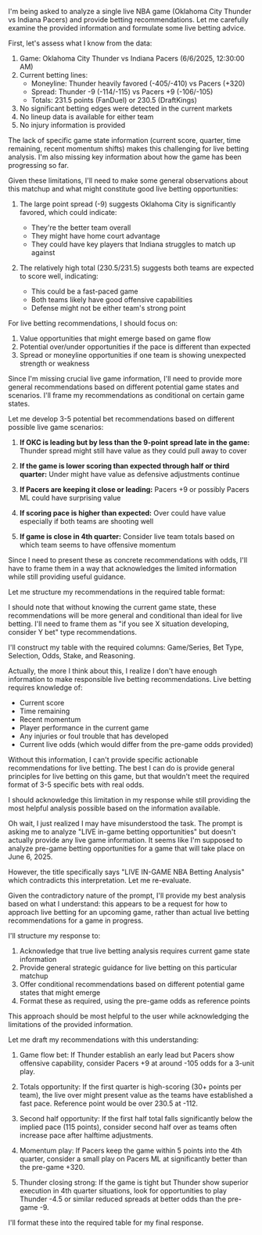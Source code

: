 I'm being asked to analyze a single live NBA game (Oklahoma City Thunder vs Indiana Pacers) and provide betting recommendations. Let me carefully examine the provided information and formulate some live betting advice.

First, let's assess what I know from the data:

1. Game: Oklahoma City Thunder vs Indiana Pacers (6/6/2025, 12:30:00 AM)
2. Current betting lines:
   - Moneyline: Thunder heavily favored (-405/-410) vs Pacers (+320)
   - Spread: Thunder -9 (-114/-115) vs Pacers +9 (-106/-105)
   - Totals: 231.5 points (FanDuel) or 230.5 (DraftKings)
3. No significant betting edges were detected in the current markets
4. No lineup data is available for either team
5. No injury information is provided

The lack of specific game state information (current score, quarter, time remaining, recent momentum shifts) makes this challenging for live betting analysis. I'm also missing key information about how the game has been progressing so far.

Given these limitations, I'll need to make some general observations about this matchup and what might constitute good live betting opportunities:

1. The large point spread (-9) suggests Oklahoma City is significantly favored, which could indicate:
   - They're the better team overall
   - They might have home court advantage
   - They could have key players that Indiana struggles to match up against

2. The relatively high total (230.5/231.5) suggests both teams are expected to score well, indicating:
   - This could be a fast-paced game
   - Both teams likely have good offensive capabilities
   - Defense might not be either team's strong point

For live betting recommendations, I should focus on:

1. Value opportunities that might emerge based on game flow
2. Potential over/under opportunities if the pace is different than expected
3. Spread or moneyline opportunities if one team is showing unexpected strength or weakness

Since I'm missing crucial live game information, I'll need to provide more general recommendations based on different potential game states and scenarios. I'll frame my recommendations as conditional on certain game states.

Let me develop 3-5 potential bet recommendations based on different possible live game scenarios:

1. **If OKC is leading but by less than the 9-point spread late in the game:**
   Thunder spread might still have value as they could pull away to cover

2. **If the game is lower scoring than expected through half or third quarter:**
   Under might have value as defensive adjustments continue

3. **If Pacers are keeping it close or leading:**
   Pacers +9 or possibly Pacers ML could have surprising value

4. **If scoring pace is higher than expected:**
   Over could have value especially if both teams are shooting well

5. **If game is close in 4th quarter:**
   Consider live team totals based on which team seems to have offensive momentum

Since I need to present these as concrete recommendations with odds, I'll have to frame them in a way that acknowledges the limited information while still providing useful guidance.

Let me structure my recommendations in the required table format:

I should note that without knowing the current game state, these recommendations will be more general and conditional than ideal for live betting. I'll need to frame them as "if you see X situation developing, consider Y bet" type recommendations.

I'll construct my table with the required columns: Game/Series, Bet Type, Selection, Odds, Stake, and Reasoning.

Actually, the more I think about this, I realize I don't have enough information to make responsible live betting recommendations. Live betting requires knowledge of:
- Current score
- Time remaining
- Recent momentum
- Player performance in the current game
- Any injuries or foul trouble that has developed
- Current live odds (which would differ from the pre-game odds provided)

Without this information, I can't provide specific actionable recommendations for live betting. The best I can do is provide general principles for live betting on this game, but that wouldn't meet the required format of 3-5 specific bets with real odds.

I should acknowledge this limitation in my response while still providing the most helpful analysis possible based on the information available.

Oh wait, I just realized I may have misunderstood the task. The prompt is asking me to analyze "LIVE in-game betting opportunities" but doesn't actually provide any live game information. It seems like I'm supposed to analyze pre-game betting opportunities for a game that will take place on June 6, 2025.

However, the title specifically says "LIVE IN-GAME NBA Betting Analysis" which contradicts this interpretation. Let me re-evaluate.

Given the contradictory nature of the prompt, I'll provide my best analysis based on what I understand: this appears to be a request for how to approach live betting for an upcoming game, rather than actual live betting recommendations for a game in progress.

I'll structure my response to:
1. Acknowledge that true live betting analysis requires current game state information
2. Provide general strategic guidance for live betting on this particular matchup
3. Offer conditional recommendations based on different potential game states that might emerge
4. Format these as required, using the pre-game odds as reference points

This approach should be most helpful to the user while acknowledging the limitations of the provided information.

Let me draft my recommendations with this understanding:

1. Game flow bet: If Thunder establish an early lead but Pacers show offensive capability, consider Pacers +9 at around -105 odds for a 3-unit play.

2. Totals opportunity: If the first quarter is high-scoring (30+ points per team), the live over might present value as the teams have established a fast pace. Reference point would be over 230.5 at -112.

3. Second half opportunity: If the first half total falls significantly below the implied pace (115 points), consider second half over as teams often increase pace after halftime adjustments. 

4. Momentum play: If Pacers keep the game within 5 points into the 4th quarter, consider a small play on Pacers ML at significantly better than the pre-game +320.

5. Thunder closing strong: If the game is tight but Thunder show superior execution in 4th quarter situations, look for opportunities to play Thunder -4.5 or similar reduced spreads at better odds than the pre-game -9.

I'll format these into the required table for my final response.